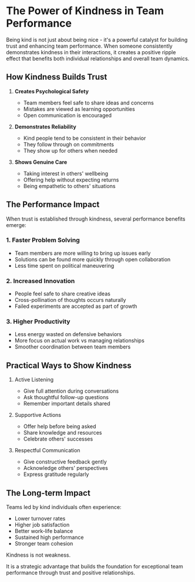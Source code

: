 # The Power of Kindness in Team Performance

Being kind is not just about being nice - it's a powerful catalyst for building trust and enhancing team performance. When someone consistently demonstrates kindness in their interactions, it creates a positive ripple effect that benefits both individual relationships and overall team dynamics.

## How Kindness Builds Trust

1. **Creates Psychological Safety**
   - Team members feel safe to share ideas and concerns
   - Mistakes are viewed as learning opportunities
   - Open communication is encouraged

2. **Demonstrates Reliability**
   - Kind people tend to be consistent in their behavior
   - They follow through on commitments
   - They show up for others when needed

3. **Shows Genuine Care**
   - Taking interest in others' wellbeing
   - Offering help without expecting returns
   - Being empathetic to others' situations

## The Performance Impact

When trust is established through kindness, several performance benefits emerge:

### 1. Faster Problem Solving
- Team members are more willing to bring up issues early
- Solutions can be found more quickly through open collaboration
- Less time spent on political maneuvering

### 2. Increased Innovation
- People feel safe to share creative ideas
- Cross-pollination of thoughts occurs naturally
- Failed experiments are accepted as part of growth

### 3. Higher Productivity
- Less energy wasted on defensive behaviors
- More focus on actual work vs managing relationships
- Smoother coordination between team members

## Practical Ways to Show Kindness

1. Active Listening
   - Give full attention during conversations
   - Ask thoughtful follow-up questions
   - Remember important details shared

2. Supportive Actions
   - Offer help before being asked
   - Share knowledge and resources
   - Celebrate others' successes

3. Respectful Communication
   - Give constructive feedback gently
   - Acknowledge others' perspectives
   - Express gratitude regularly

## The Long-term Impact

Teams led by kind individuals often experience:
- Lower turnover rates
- Higher job satisfaction
- Better work-life balance
- Sustained high performance
- Stronger team cohesion


Kindness is not weakness. 

It is a strategic advantage that builds the foundation 
for exceptional team performance through trust and positive relationships.